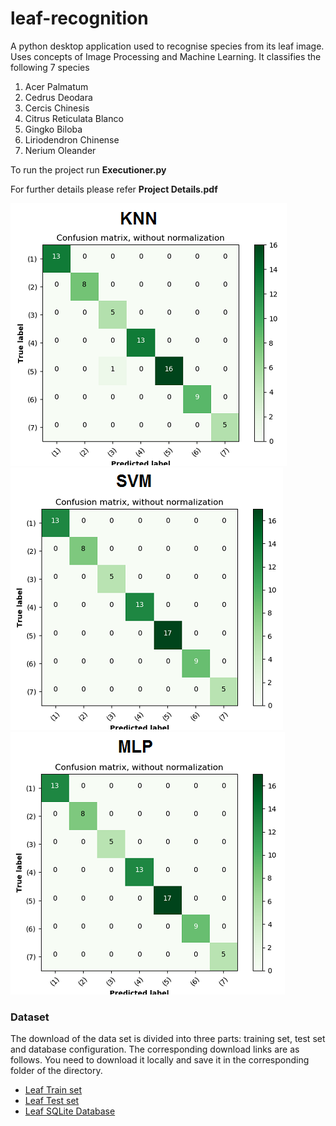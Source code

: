 # leaf-recognition
A python desktop application used to recognise species from its leaf image. 
Uses concepts of Image Processing and Machine Learning.
It classifies the following 7 species
1.	Acer Palmatum
2.	Cedrus Deodara
3.	Cercis Chinesis
4.	Citrus Reticulata Blanco
5.	Gingko Biloba
6.	Liriodendron Chinense
7.	Nerium Oleander

To run the project run **Executioner.py**

For further details please refer **Project Details.pdf**

![alt text](./KNN.png?raw=true "KNN") 
![alt text]( ./SVM.png?raw=true "MLP" )
![alt text]( ./MLP.png?raw=true "MLP" )

### Dataset
The download of the data set is divided into three parts: training set, test set and database configuration. The corresponding download links are as follows. You need to download it locally and save it in the corresponding folder of the directory. 
- [Leaf Train set](https://cloud.tsinghua.edu.cn/d/7205d4451c4d477e8034/)
- [Leaf Test set]( https://cloud.tsinghua.edu.cn/d/a0702a9f95d14ad6a341/ )
- [Leaf SQLite Database]( https://cloud.tsinghua.edu.cn/d/ba1da4da781742d390d5/ )

